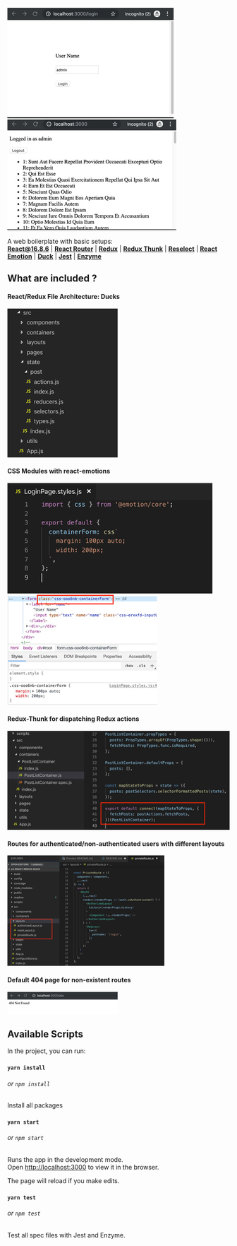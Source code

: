 ![Page 1](https://raw.githubusercontent.com/nlt2390/le-react-redux-duck/master/readme/img_page1.jpg)
&nbsp;&nbsp;&nbsp;&nbsp;![Page 2](https://raw.githubusercontent.com/nlt2390/le-react-redux-duck/master/readme/img_page2.jpg)

A web boilerplate with basic setups:<br>
**[React@16.8.6](https://github.com/facebook/react)** | **[React Router](https://github.com/ReactTraining/react-router)** | **[Redux](https://github.com/reduxjs/redux)** | **[Redux Thunk](https://github.com/reduxjs/redux-thunk)** | **[Reselect](https://github.com/reduxjs/reselect)** | **[React Emotion](https://github.com/emotion-js/emotion)** | **[Duck](https://github.com/erikras/ducks-modular-redux)** | **[Jest](https://github.com/facebook/jest)** | **[Enzyme](https://github.com/airbnb/enzyme)**

## What are included ?
#### React/Redux File Architecture: Ducks
![File Structure](https://raw.githubusercontent.com/nlt2390/le-react-redux-duck/master/readme/img_file_structure.jpg)

#### CSS Modules with react-emotions
![CSS Modules](https://raw.githubusercontent.com/nlt2390/le-react-redux-duck/master/readme/img_styles.jpg)
![CSS Modules 2](https://raw.githubusercontent.com/nlt2390/le-react-redux-duck/master/readme/img_styles2.jpg)

#### Redux-Thunk for dispatching Redux actions
![Redux Thunk](https://raw.githubusercontent.com/nlt2390/le-react-redux-duck/master/readme/img_thunk.jpg)

#### Routes for authenticated/non-authenticated users with different layouts
![Routes](https://raw.githubusercontent.com/nlt2390/le-react-redux-duck/master/readme/img_layouts.jpg)

#### Default 404 page for non-existent routes
![404](https://raw.githubusercontent.com/nlt2390/le-react-redux-duck/master/readme/img_404.jpg)

## Available Scripts

In the project, you can run:

#### `yarn install` 
###### or `npm install`

Install all packages<br>

#### `yarn start`
###### or `npm start`

Runs the app in the development mode.<br>
Open [http://localhost:3000](http://localhost:3000) to view it in the browser.

The page will reload if you make edits.<br>

#### `yarn test`
###### or `npm test`
Test all spec files with Jest and Enzyme.
